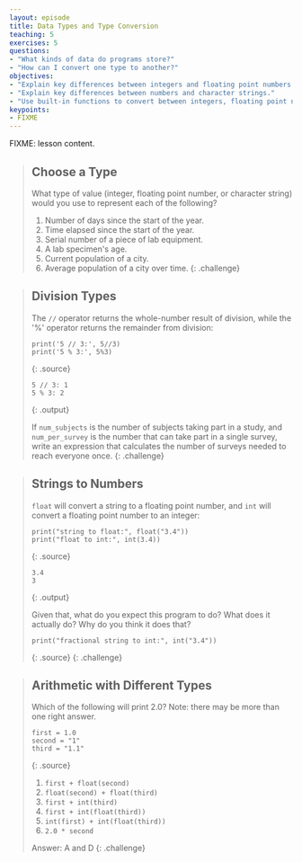 ```yaml
---
layout: episode
title: Data Types and Type Conversion
teaching: 5
exercises: 5
questions:
- "What kinds of data do programs store?"
- "How can I convert one type to another?"
objectives:
- "Explain key differences between integers and floating point numbers."
- "Explain key differences between numbers and character strings."
- "Use built-in functions to convert between integers, floating point numbers, and strings."
keypoints:
- FIXME
---
```

FIXME: lesson content.

> ## Choose a Type
> 
> What type of value (integer, floating point number, or character string)
> would you use to represent each of the following?
> 
> 1. Number of days since the start of the year.
> 2. Time elapsed since the start of the year.
> 3. Serial number of a piece of lab equipment.
> 4. A lab specimen's age.
> 5. Current population of a city.
> 6. Average population of a city over time.
{: .challenge}

> ## Division Types
> 
> The `//` operator returns the whole-number result of division,
> while the '%' operator returns the remainder from division:
> 
> ~~~
> print('5 // 3:', 5//3)
> print('5 % 3:', 5%3)
> ~~~
> {: .source}
> 
> ~~~
> 5 // 3: 1
> 5 % 3: 2
> ~~~
> {: .output}
> 
> If `num_subjects` is the number of subjects taking part in a study,
> and `num_per_survey` is the number that can take part in a single survey,
> write an expression that calculates the number of surveys needed
> to reach everyone once.
{: .challenge}

> ## Strings to Numbers
> 
> `float` will convert a string to a floating point number,
> and `int` will convert a floating point number to an integer:
> 
> ~~~
> print("string to float:", float("3.4"))
> print("float to int:", int(3.4))
> ~~~
> {: .source}
> 
> ~~~
> 3.4
> 3
> ~~~
> {: .output}
> 
> Given that,
> what do you expect this program to do?
> What does it actually do?
> Why do you think it does that?
> 
> ~~~
> print("fractional string to int:", int("3.4"))
> ~~~
> {: .source}
{: .challenge}

> ## Arithmetic with Different Types
> 
> Which of the following will print 2.0?
> Note: there may be more than one right answer.
> 
> ~~~
> first = 1.0
> second = "1"
> third = "1.1"
> ~~~
> {: .source}
> 
> 1. `first + float(second)`
> 2. `float(second) + float(third)`
> 3. `first + int(third)`
> 4. `first + int(float(third))`
> 5. `int(first) + int(float(third))`
> 6. `2.0 * second`
> 
> Answer: A and D
{: .challenge}
